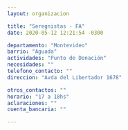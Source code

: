 ```yaml
---
layout: organizacion

title: "Seregnistas - FA"
date: 2020-05-12 12:21:54 -0300

departamento: "Montevideo"
barrio: "Aguada"
actividades: "Punto de Donación"
necesidades: ""
telefono_contacto: ""
direccion: "Avda del Libertador 1678"

otros_contactos: ""
horario: "17 a 18hs"
aclaraciones: ""
cuenta_bancaria: ""

---
```

